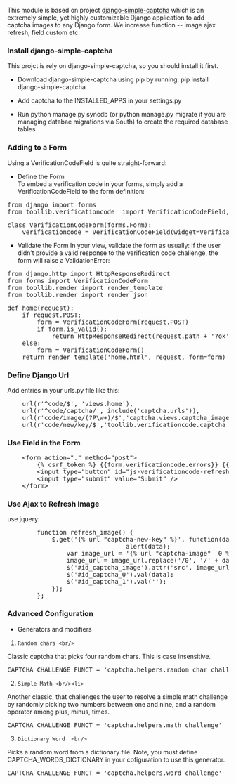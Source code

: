 This module is based on project [django-simple-captcha](https://github.com/mbi/django-simple-captcha) which is an extremely simple,
yet highly customizable Django application to add captcha images to any Django form. We increase function -- image ajax refresh,  field custom etc. 

### Install django-simple-captcha
This projct is rely on django-simple-captcha, so you should install it first.

* Download django-simple-captcha using pip by running: pip install django-simple-captcha

* Add captcha to the INSTALLED_APPS in your settings.py

* Run python manage.py syncdb (or python manage.py migrate if you are managing databae migrations via South) to create the required database tables

### Adding to a Form
Using a VerificationCodeField is quite straight-forward:

* Define the Form <br>
To embed a verification code in your forms, simply add a VerificationCodeField to the form definition:
<pre>
from django import forms
from toollib.verificationcode  import VerificationCodeField, VerificationCodeTextInput
</pre>
<pre>
class VerificationCodeForm(forms.Form):
    verificationcode = VerificationCodeField(widget=VerificationCodeTextInput({"class": "test"}))
</pre>

* Validate the Form
In your view, validate the form as usually: if the user didn’t provide a valid response to the verification code challenge, the form will raise a ValidationError:
<pre>
from django.http import HttpResponseRedirect
from forms import VerificationCodeForm
from toollib.render import render_template
from toollib.render import render_json
</pre>
<pre>
def home(request):
    if request.POST:
        form = VerificationCodeForm(request.POST)
        if form.is_valid():
            return HttpResponseRedirect(request.path + '?ok')
    else:
        form = VerificationCodeForm()
    return render_template('home.html', request, form=form)
</pre>

### Define Django Url

Add entries in your urls.py file like this:
<pre>
    url(r'^code/$', 'views.home'),
    url(r'^code/captcha/', include('captcha.urls')),
    url(r'code/image/(?P<key>\w+)/$','captcha.views.captcha_image',name='verificationcode-image'),
    url(r'code/new/key/$','toollib.verificationcode.captcha_new_key',name='verificationcode-new-key'),
</pre>

### Use Field in the Form

<pre>
	&lt;form action="." method="post"&gt;
		{% csrf_token %} {{form.verificationcode.errors}} {{form.verificationcode}}
		&lt;input type="button" id="js-verificationcode-refresh" value="change" /&gt;
		&lt;input type="submit" value="Submit" /&gt;
	&lt;/form&gt;
</pre>

### Use Ajax to Refresh Image <br>

use jquery: 
<pre>
		function refresh_image() {
			$.get('{% url "captcha-new-key" %}', function(data) {
                                alert(data);
				var image_url = '{% url "captcha-image"  0 %}';
				image_url = image_url.replace('/0', '/' + data);
				$('#id_captcha_image').attr('src', image_url);
				$('#id_captcha_0').val(data);
				$('#id_captcha_1').val('');
			});
		};
</pre>

### Advanced Configuration
* Generators and modifiers <br/>
1.     Random chars <br/>
Classic captcha that picks four random chars. This is case insensitive.
<pre>
CAPTCHA_CHALLENGE_FUNCT = 'captcha.helpers.random_char_challenge'
</pre>
2.     Simple Math <br/><li>
Another classic, that challenges the user to resolve a simple math challenge by randomly picking two numbers between one and nine, and a random operator among plus, minus, times.
<pre>
CAPTCHA_CHALLENGE_FUNCT = 'captcha.helpers.math_challenge'
</pre>
3.     Dictionary Word  <br/>
Picks a random word from a dictionary file. Note, you must define CAPTCHA_WORDS_DICTIONARY in your cofiguration to use this generator.
<pre>
CAPTCHA_CHALLENGE_FUNCT = 'captcha.helpers.word_challenge'
</pre>

